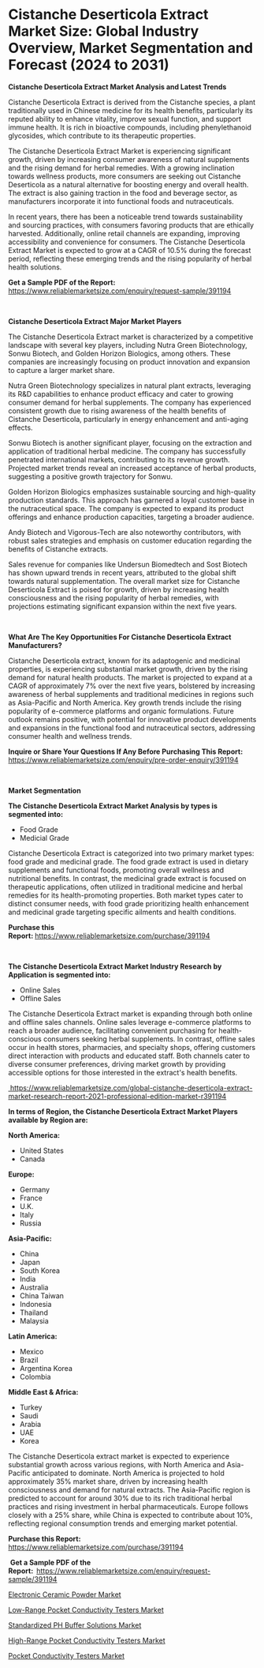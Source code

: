 <p><h1>Cistanche Deserticola Extract Market Size: Global Industry Overview, Market Segmentation and Forecast (2024 to 2031)</h1></p><p><strong>Cistanche Deserticola Extract Market Analysis and Latest Trends</strong></p>
<p><p>Cistanche Deserticola Extract is derived from the Cistanche species, a plant traditionally used in Chinese medicine for its health benefits, particularly its reputed ability to enhance vitality, improve sexual function, and support immune health. It is rich in bioactive compounds, including phenylethanoid glycosides, which contribute to its therapeutic properties.</p><p>The Cistanche Deserticola Extract Market is experiencing significant growth, driven by increasing consumer awareness of natural supplements and the rising demand for herbal remedies. With a growing inclination towards wellness products, more consumers are seeking out Cistanche Deserticola as a natural alternative for boosting energy and overall health. The extract is also gaining traction in the food and beverage sector, as manufacturers incorporate it into functional foods and nutraceuticals.</p><p>In recent years, there has been a noticeable trend towards sustainability and sourcing practices, with consumers favoring products that are ethically harvested. Additionally, online retail channels are expanding, improving accessibility and convenience for consumers. The Cistanche Deserticola Extract Market is expected to grow at a CAGR of 10.5% during the forecast period, reflecting these emerging trends and the rising popularity of herbal health solutions.</p></p>
<p><strong>Get a Sample PDF of the Report:&nbsp;</strong> <a href="https://www.reliablemarketsize.com/enquiry/request-sample/391194?utm_campaign=1590&utm_medium=2&utm_source=Github&utm_content=ia&utm_term=26102024&utm_id=cistanche-deserticola-extract">https://www.reliablemarketsize.com/enquiry/request-sample/391194</a></p>
<p>&nbsp;</p>
<p><strong>Cistanche Deserticola Extract Major Market Players</strong></p>
<p><p>The Cistanche Deserticola Extract market is characterized by a competitive landscape with several key players, including Nutra Green Biotechnology, Sonwu Biotech, and Golden Horizon Biologics, among others. These companies are increasingly focusing on product innovation and expansion to capture a larger market share.</p><p>Nutra Green Biotechnology specializes in natural plant extracts, leveraging its R&D capabilities to enhance product efficacy and cater to growing consumer demand for herbal supplements. The company has experienced consistent growth due to rising awareness of the health benefits of Cistanche Deserticola, particularly in energy enhancement and anti-aging effects.</p><p>Sonwu Biotech is another significant player, focusing on the extraction and application of traditional herbal medicine. The company has successfully penetrated international markets, contributing to its revenue growth. Projected market trends reveal an increased acceptance of herbal products, suggesting a positive growth trajectory for Sonwu.</p><p>Golden Horizon Biologics emphasizes sustainable sourcing and high-quality production standards. This approach has garnered a loyal customer base in the nutraceutical space. The company is expected to expand its product offerings and enhance production capacities, targeting a broader audience.</p><p>Andy Biotech and Vigorous-Tech are also noteworthy contributors, with robust sales strategies and emphasis on customer education regarding the benefits of Cistanche extracts. </p><p>Sales revenue for companies like Undersun Biomedtech and Sost Biotech has shown upward trends in recent years, attributed to the global shift towards natural supplementation. The overall market size for Cistanche Deserticola Extract is poised for growth, driven by increasing health consciousness and the rising popularity of herbal remedies, with projections estimating significant expansion within the next five years.</p></p>
<p>&nbsp;</p>
<p><strong>What Are The Key Opportunities For Cistanche Deserticola Extract Manufacturers?</strong></p>
<p><p>Cistanche Deserticola extract, known for its adaptogenic and medicinal properties, is experiencing substantial market growth, driven by the rising demand for natural health products. The market is projected to expand at a CAGR of approximately 7% over the next five years, bolstered by increasing awareness of herbal supplements and traditional medicines in regions such as Asia-Pacific and North America. Key growth trends include the rising popularity of e-commerce platforms and organic formulations. Future outlook remains positive, with potential for innovative product developments and expansions in the functional food and nutraceutical sectors, addressing consumer health and wellness trends.</p></p>
<p><strong>Inquire or Share Your Questions If Any Before Purchasing This Report:</strong> <a href="https://www.reliablemarketsize.com/enquiry/pre-order-enquiry/391194?utm_campaign=1590&utm_medium=2&utm_source=Github&utm_content=ia&utm_term=26102024&utm_id=cistanche-deserticola-extract">https://www.reliablemarketsize.com/enquiry/pre-order-enquiry/391194</a></p>
<p>&nbsp;</p>
<p><strong>Market Segmentation</strong></p>
<p><strong>The Cistanche Deserticola Extract Market Analysis by types is segmented into:</strong></p>
<p><ul><li>Food Grade</li><li>Medicial Grade</li></ul></p>
<p><p>Cistanche Deserticola Extract is categorized into two primary market types: food grade and medicinal grade. The food grade extract is used in dietary supplements and functional foods, promoting overall wellness and nutritional benefits. In contrast, the medicinal grade extract is focused on therapeutic applications, often utilized in traditional medicine and herbal remedies for its health-promoting properties. Both market types cater to distinct consumer needs, with food grade prioritizing health enhancement and medicinal grade targeting specific ailments and health conditions.</p></p>
<p><strong>Purchase this Report:&nbsp;</strong><a href="https://www.reliablemarketsize.com/purchase/391194?utm_campaign=1590&utm_medium=2&utm_source=Github&utm_content=ia&utm_term=26102024&utm_id=cistanche-deserticola-extract">https://www.reliablemarketsize.com/purchase/391194</a></p>
<p>&nbsp;</p>
<p><strong>The Cistanche Deserticola Extract Market Industry Research by Application is segmented into:</strong></p>
<p><ul><li>Online Sales</li><li>Offline Sales</li></ul></p>
<p><p>The Cistanche Deserticola Extract market is expanding through both online and offline sales channels. Online sales leverage e-commerce platforms to reach a broader audience, facilitating convenient purchasing for health-conscious consumers seeking herbal supplements. In contrast, offline sales occur in health stores, pharmacies, and specialty shops, offering customers direct interaction with products and educated staff. Both channels cater to diverse consumer preferences, driving market growth by providing accessible options for those interested in the extract's health benefits.</p></p>
<p><a href="https://www.reliablemarketsize.com/global-cistanche-deserticola-extract-market-research-report-2021-professional-edition-market-r391194?utm_campaign=1590&utm_medium=2&utm_source=Github&utm_content=ia&utm_term=26102024&utm_id=cistanche-deserticola-extract">&nbsp;https://www.reliablemarketsize.com/global-cistanche-deserticola-extract-market-research-report-2021-professional-edition-market-r391194</a></p>
<p><strong>In terms of Region, the Cistanche Deserticola Extract Market Players available by Region are:</strong></p>
<p>
    <p> <strong> North America: </strong>
        <ul>
            <li>United States</li>
            <li>Canada</li>
        </ul>
        </p> 
    <p> <strong> Europe: </strong>
        <ul>
            <li>Germany</li>
            <li>France</li>
            <li>U.K.</li>
            <li>Italy</li>
            <li>Russia</li>
        </ul>
        </p> 
    <p> <strong> Asia-Pacific: </strong>
        <ul>
            <li>China</li>
            <li>Japan</li>
            <li>South Korea</li>
            <li>India</li>
            <li>Australia</li>
            <li>China Taiwan</li>
            <li>Indonesia</li>
            <li>Thailand</li>
            <li>Malaysia</li>
        </ul>
        </p> 
    <p> <strong> Latin America: </strong>
        <ul>
            <li>Mexico</li>
            <li>Brazil</li>
            <li>Argentina Korea</li>
            <li>Colombia</li>
        </ul>
        </p> 
    <p> <strong> Middle East & Africa: </strong>
        <ul>
            <li>Turkey</li>
            <li>Saudi</li>
            <li>Arabia</li>
            <li>UAE</li>
            <li>Korea</li>
        </ul>
    </p>
    </p>
<p><p>The Cistanche Deserticola extract market is expected to experience substantial growth across various regions, with North America and Asia-Pacific anticipated to dominate. North America is projected to hold approximately 35% market share, driven by increasing health consciousness and demand for natural extracts. The Asia-Pacific region is predicted to account for around 30% due to its rich traditional herbal practices and rising investment in herbal pharmaceuticals. Europe follows closely with a 25% share, while China is expected to contribute about 10%, reflecting regional consumption trends and emerging market potential.</p></p>
<p><strong>Purchase this Report: </strong><a href="https://www.reliablemarketsize.com/purchase/391194?utm_campaign=1590&utm_medium=2&utm_source=Github&utm_content=ia&utm_term=26102024&utm_id=cistanche-deserticola-extract">https://www.reliablemarketsize.com/purchase/391194</a></p>
<p>&nbsp;<strong>Get a Sample PDF of the Report:&nbsp;&nbsp;</strong><a href="https://www.reliablemarketsize.com/enquiry/request-sample/391194?utm_campaign=1590&utm_medium=2&utm_source=Github&utm_content=ia&utm_term=26102024&utm_id=cistanche-deserticola-extract">https://www.reliablemarketsize.com/enquiry/request-sample/391194</a></p>
<p><strong></strong></p>
<p><p><a href="https://github.com/NargisHussain75/Market-Research-Report-List-1/blob/main/electronic-ceramic-powder-market.md?utm_campaign=1590&utm_medium=2&utm_source=Github&utm_content=ia&utm_term=26102024&utm_id=cistanche-deserticola-extract">Electronic Ceramic Powder Market</a></p><p><a href="https://www.linkedin.com/pulse/global-low-range-pocket-conductivity-testers-market-trends-enjqf?utm_campaign=1590&utm_medium=2&utm_source=Github&utm_content=ia&utm_term=26102024&utm_id=cistanche-deserticola-extract">Low-Range Pocket Conductivity Testers Market</a></p><p><a href="https://www.linkedin.com/pulse/standardized-ph-buffer-solutions-value-chain-analysis-from-raw-afiec?utm_campaign=1590&utm_medium=2&utm_source=Github&utm_content=ia&utm_term=26102024&utm_id=cistanche-deserticola-extract">Standardized PH Buffer Solutions Market</a></p><p><a href="https://www.linkedin.com/pulse/surfing-high-range-pocket-conductivity-testers-wave-riding-zk6cf?utm_campaign=1590&utm_medium=2&utm_source=Github&utm_content=ia&utm_term=26102024&utm_id=cistanche-deserticola-extract">High-Range Pocket Conductivity Testers Market</a></p><p><a href="https://www.linkedin.com/pulse/investment-opportunities-pocket-conductivity-testers-sector-risk-4xaqf?utm_campaign=1590&utm_medium=2&utm_source=Github&utm_content=ia&utm_term=26102024&utm_id=cistanche-deserticola-extract">Pocket Conductivity Testers Market</a></p></p>